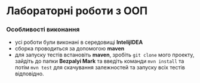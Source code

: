 # Лабораторні роботи з ООП

### Особливості виконання
  - усі роботи були виконані в середовищі **IntelijIDEA** 
  - сборка проводиться за допомогою **maven**
  - для запуску тестів встановіть **maven**, зробіть `git clone` мого проекту, зайдіть до папки **Bezpalyi Mark** та введіть команди `mvn install` та потім `mvn test` для скачування залежностей та запуску всіх тестів відповідно.

